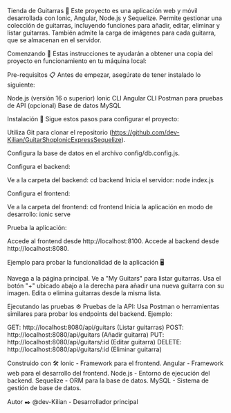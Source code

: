 Tienda de Guitarras 🎸
Este proyecto es una aplicación web y móvil desarrollada con Ionic, Angular, Node.js y Sequelize. Permite gestionar una colección de guitarras, incluyendo funciones para añadir, editar, eliminar y listar guitarras. También admite la carga de imágenes para cada guitarra, que se almacenan en el servidor.

Comenzando 🚀
Estas instrucciones te ayudarán a obtener una copia del proyecto en funcionamiento en tu máquina local:

Pre-requisitos 📋
Antes de empezar, asegúrate de tener instalado lo siguiente:

Node.js (versión 16 o superior)
Ionic CLI
Angular CLI
Postman para pruebas de API (opcional)
Base de datos MySQL

Instalación 🔧
Sigue estos pasos para configurar el proyecto:

Utiliza Git para clonar el repositorio (https://github.com/dev-Kilian/GuitarShopIonicExpressSequelize).

Configura la base de datos en el archivo config/db.config.js.

Configura el backend:

Ve a la carpeta del backend: cd backend
Inicia el servidor: node index.js

Configura el frontend:

Ve a la carpeta del frontend: cd frontend
Inicia la aplicación en modo de desarrollo: ionic serve

Prueba la aplicación:

Accede al frontend desde http://localhost:8100.
Accede al backend desde http://localhost:8080.


Ejemplo para probar la funcionalidad de la aplicación 🖥️

Navega a la página principal.
Ve a "My Guitars" para listar guitarras.
Usa el botón "+" ubicado abajo a la derecha para añadir una nueva guitarra con su imagen.
Edita o elimina guitarras desde la misma lista.

Ejecutando las pruebas ⚙️
Pruebas de la API:
Usa Postman o herramientas similares para probar los endpoints del backend. Ejemplo:

GET: http://localhost:8080/api/guitars (Listar guitarras)
POST: http://localhost:8080/api/guitars (Añadir guitarra)
PUT: http://localhost:8080/api/guitars/:id (Editar guitarra)
DELETE: http://localhost:8080/api/guitars/:id (Eliminar guitarra)


Construido con 🛠️
Ionic - Framework para el frontend.
Angular - Framework web para el desarrollo del frontend.
Node.js - Entorno de ejecución del backend.
Sequelize - ORM para la base de datos.
MySQL - Sistema de gestión de base de datos.

Autor ✒️
@dev-Kilian - Desarrollador principal
